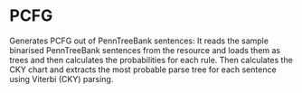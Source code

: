 PCFG
====

Generates PCFG out of PennTreeBank sentences:
It reads the sample binarised PennTreeBank sentences from
the resource and loads them as trees and then calculates
the probabilities for each rule. Then calculates the CKY
chart and extracts the most probable parse tree for each
sentence using Viterbi (CKY) parsing.
